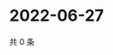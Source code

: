 # 2022-06-27

共 0 条

<!-- BEGIN WEIBO -->
<!-- 最后更新时间 Mon Jun 27 2022 09:44:16 GMT+0800 (China Standard Time) -->

<!-- END WEIBO -->

